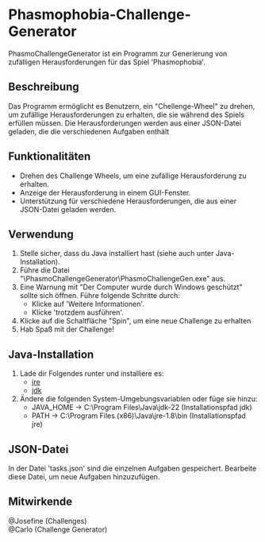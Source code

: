 # Phasmophobia-Challenge-Generator
PhasmoChallengeGenerator ist ein Programm zur Generierung von zufälligen Herausforderungen für das Spiel 'Phasmophobia'.

## Beschreibung
Das Programm ermöglicht es Benutzern, ein "Chellenge-Wheel" zu drehen, um zufällige Herausforderungen zu erhalten, die sie während des Spiels erfüllen müssen. Die Herausforderungen werden aus einer JSON-Datei geladen, die die verschiedenen Aufgaben enthält

## Funktionalitäten
- Drehen des Challenge Wheels, um eine zufällige Herausforderung zu erhalten.
- Anzeige der Herausforderung in einem GUI-Fenster.
- Unterstützung für verschiedene Herausforderungen, die aus einer JSON-Datei geladen werden.

## Verwendung
1. Stelle sicher, dass du Java installiert hast (siehe auch unter Java-Installation).
2. Führe die Datei "\PhasmoChallengeGenerator\PhasmoChallengeGen.exe" aus.
3. Eine Warnung mit "Der Computer wurde durch Windows geschützt" sollte sich öffnen. Führe folgende Schritte durch:
   - Klicke auf 'Weitere Informationen'.
   - Klicke 'trotzdem ausführen'.
4. Klicke auf die Schaltfläche "Spin", um eine neue Challenge zu erhalten
5. Hab Spaß mit der Challenge!

## Java-Installation
1. Lade dir Folgendes runter und installiere es:
   - [jre](https://javadl.oracle.com/webapps/download/AutoDL?BundleId=249550_4d245f941845490c91360409ecffb3b4) 
   - [jdk](https://www.oracle.com/de/java/technologies/downloads/#jdk22-windows)
2. Ändere die folgenden System-Umgebungsvariablen oder füge sie hinzu:
   - JAVA_HOME &rarr; C:\Program Files\Java\jdk-22 (Installationspfad jdk)
   - PATH &rarr; C:\Program Files (x86)\Java\jre-1.8\bin (Installationspfad jre)

## JSON-Datei
In der Datei 'tasks.json' sind die einzelnen Aufgaben gespeichert. Bearbeite diese Datei, um neue Aufgaben hinzuzufügen.

## Mitwirkende
@Josefine (Challenges)\
@Carlo (Challenge Generator)